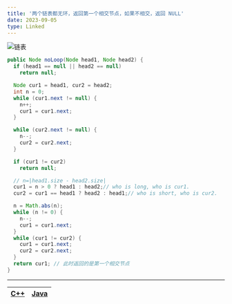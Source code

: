 ```yaml
---
title: '两个链表都无环，返回第一个相交节点，如果不相交，返回 NULL'
date: 2023-09-05
type: Linked
---
```


![链表](/public/images/ds/intersect_linked1.png)

```java
public Node noLoop(Node head1, Node head2) {
  if (head1 == null || head2 == null)
    return null;

  Node cur1 = head1, cur2 = head2;
  int n = 0;
  while (cur1.next != null) {
    n++;
    cur1 = cur1.next;
  }

  while (cur2.next != null) {
    n--;
    cur2 = cur2.next;
  }

  if (cur1 != cur2)
    return null;

  // n=|head1.size - head2.size|
  cur1 = n > 0 ? head1 : head2;// who is long, who is cur1.
  cur2 = cur1 == head1 ? head2 : head1;// who is short, who is cur2.

  n = Math.abs(n);
  while (n != 0) {
    n--;
    cur1 = cur1.next;
  }
  while (cur1 != cur2) {
    cur1 = cur1.next;
    cur2 = cur2.next;
  }
  return cur1; // 此时返回的是第一个相交节点
}
```

<hr/>

| [C++](https://github.com/ZhengKe996/DS/blob/main/src/linked/find_firstIntersect_node.cpp) | [Java](https://github.com/ZhengKe996/DS/blob/main/src/linked/find_firstIntersect_node.java) |
| :---------------------------------------------------------------------------------------: | :-----------------------------------------------------------------------------------------: |
